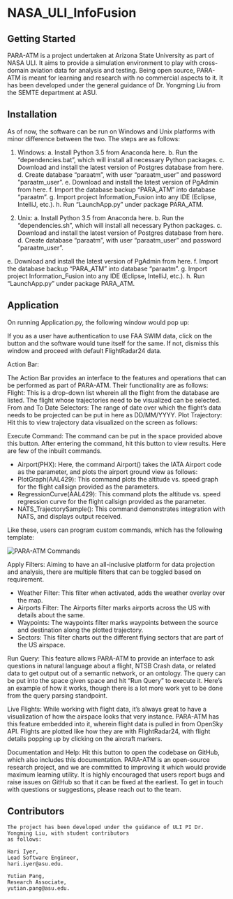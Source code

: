 # NASA_ULI_InfoFusion



## Getting Started

PARA-ATM is a project undertaken at Arizona State University as part of NASA ULI. It aims to provide a simulation environment to play 
with cross-domain aviation data for analysis and testing. Being open source, PARA-ATM is meant for learning and research with no 
commercial aspects to it. It has been developed under the general guidance of Dr. Yongming Liu from the SEMTE department at ASU.

## Installation

As of now, the software can be run on Windows and Unix platforms with minor difference between the two. The steps are as follows:
1.	Windows:
   a.	Install Python 3.5 from Anaconda here.
   b.	Run the “dependencies.bat”, which will install all necessary Python packages.
   c.	Download and install the latest version of Postgres database from here.
   d.	Create database “paraatm”, with user “paraatm_user” and password  ”paraatm_user”.
   e.	Download and install the latest version of PgAdmin from here.
   f.	Import the database backup “PARA_ATM” into database “paraatm”.
   g.	Import project Information_Fusion into any IDE (Eclipse, IntelliJ, etc.).
   h.	Run “LaunchApp.py” under package PARA_ATM.

2.	Unix:
   a.	Install Python 3.5 from Anaconda here.
   b.	Run the “dependencies.sh”, which will install all necessary Python packages.
   c.	Download and install the latest version of Postgres database from here.
   d.	Create database “paraatm”, with user “paraatm_user” and password ”paraatm_user”.

   e.	Download and install the latest version of PgAdmin from here.
   f.	Import the database backup “PARA_ATM” into database “paraatm”.
   g.	Import project Information_Fusion into any IDE (Eclipse, IntelliJ, etc.).
   h.	Run “LaunchApp.py” under package PARA_ATM.

## Application

On running Application.py, the following window would pop up:
 

If you as a user have authentication to use FAA SWIM data, click on the button and the software would tune itself for the same. If not, dismiss this window and proceed with default FlightRadar24 data.

Action Bar:
 

The Action Bar provides an interface to the features and operations that can be performed as part of PARA-ATM. Their functionality are as follows:
Flight: This is a drop-down list wherein all the flight from the database are listed. The flight whose trajectories need to be visualized can be selected.
From and To Date Selectors: The range of date over which the flight’s data needs to be projected can be put in here as DD/MM/YYYY.
Plot Trajectory: Hit this to view trajectory data visualized on the screen as follows:

Execute Command: The command can be put in the space provided above this button. After entering the command, hit this button to view results. Here are few of the inbuilt commands.
-	Airport(PHX): Here, the command Airport() takes the IATA Airport code as the parameter, and plots the airport ground view as follows:
-	PlotGraph(AAL429): This command plots the altitude vs. speed graph for the flight callsign provided as the parameters. 
-	RegressionCurve(AAL429): This command plots the altitude vs. speed regression curve for the flight callsign provided as the parameter.
-	NATS_TrajectorySample(): This command demonstrates integration with NATS, and displays output received.

Like these, users can program custom commands, which has the following template:

![PARA-ATM Commands](https://image.ibb.co/dsJRP7/commandexample.png)

Apply Filters: Aiming to have an all-inclusive platform for data projection and analysis, there are multiple filters that can be toggled based on requirement.
-	Weather Filter: This filter when activated, adds the weather overlay over the map.
-	Airports Filter: The Airports filter marks airports across the US with details about the same.
-	Waypoints: The waypoints filter marks waypoints between the source and destination along the plotted trajectory.
-	Sectors: This filter charts out the different flying sectors that are part of the US airspace.

Run Query: 
This feature allows PARA-ATM to provide an interface to ask questions in natural language about a flight, NTSB Crash data, or related data to get output out of a semantic network, or an ontology. The query can be put into the space given space and hit “Run Query” to execute it. Here’s an example of how it works, though there is a lot more work yet to be done from the query parsing standpoint.

Live Flights:
While working with flight data, it’s always great to have a visualization of how the airspace looks that very instance. PARA-ATM has this feature embedded into it, wherein flight data is pulled in from OpenSky API. Flights are plotted like how they are with FlightRadar24, with flight details popping up by clicking on the aircraft markers.

Documentation and Help:
Hit this button to open the codebase on GitHub, which also includes this documentation. PARA-ATM is an open-source research project, and we are committed to improving it which would provide maximum learning utility. It is highly encouraged that users report bugs and raise issues on GitHub so that it can be fixed at the earliest. To get in touch with questions or suggestions, please reach out to the team.

## Contributors
```
The project has been developed under the guidance of ULI PI Dr. Yongming Liu, with student contributors 
as follows:

Hari Iyer,
Lead Software Engineer,
hari.iyer@asu.edu.

Yutian Pang,
Research Associate,
yutian.pang@asu.edu.
```
